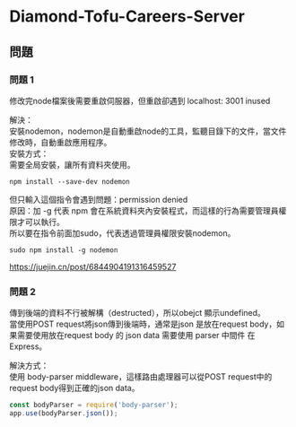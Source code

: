 # Diamond-Tofu-Careers-Server


## 問題

### 問題 1

修改完node檔案後需要重啟伺服器，但重啟卻遇到 localhost: 3001 inused     

解決：   
安裝nodemon，nodemon是自動重啟node的工具，監聽目錄下的文件，當文件修改時，自動重啟應用程序。   
安裝方式：   
需要全局安裝，讓所有資料夾使用。    
```
npm install --save-dev nodemon
```
但只輸入這個指令會遇到問題：permission denied  
原因：加 -g 代表 npm 會在系統資料夾內安裝程式，而這樣的行為需要管理員權限才可以執行。   
所以要在指令前面加sudo，代表透過管理員權限安裝nodemon。   

```
sudo npm install -g nodemon
```
https://juejin.cn/post/6844904191316459527
### 問題 2
傳到後端的資料不行被解構（destructed），所以obejct 顯示undefined。    
當使用POST request將json傳到後端時，通常是json 是放在request body，如果需要使用放在request body 的 json data 需要使用 parser 中間件 在Express。    

解決方式：   
使用 body-parser middleware，這樣路由處理器可以從POST request中的request body得到正確的json data。   
```javascript
const bodyParser = require('body-parser');
app.use(bodyParser.json());
```
